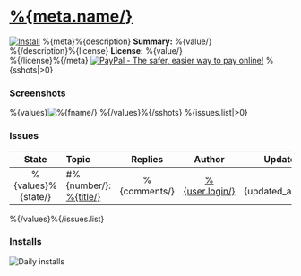 # [%{meta.name/}](.)

[![Install](../../resources/image/install_button.jpg)](../%{raw/})
%{meta}%{description}
**Summary:** %{value/}<br />%{/description}%{license}
**License:** %{value/}<br />%{/license}%{/meta}
[![PayPal - The safer, easier way to pay online!](https://www.paypalobjects.com/en_US/i/btn/btn_donate_SM.gif "PayPal - The safer, easier way to pay online!")](http://goo.gl/Fv19S)
%{sshots|>0}
### Screenshots
%{values}![%{fname/}](%{name/})
%{/values}%{/sshots}
%{issues.list|>0}
### Issues
State|Topic|Replies|Author|Updated
:---:|:---|:---:|:---:|---:
%{values}%{state/}|#%{number/}: [%{title/}](%{html_url/})|%{comments/}|[%{user.login/}](%{user.html_url/})|%{updated_at/}
%{/values}%{/issues.list}
### Installs
![Daily installs](http://gm.wesley.eti.br/count.php?id=%{file.path/}&type=image)
